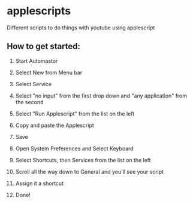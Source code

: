 # applescripts
Different scripts to do things with youtube using applescript


## How to get started: 
1) Start Automastor<br />
2) Select New from Menu bar<br />
3) Select Service<br />
4) Select "no input" from the first drop down and "any application" from the second<br />
5) Select "Run Applescript" from the list on the left<br />
6) Copy and paste the Applescript<br />
7) Save<br />

8) Open System Preferences and Select Keyboard<br />
9) Select Shortcuts, then Services from the list on the left<br />
10) Scroll all the way down to General and you'll see your script<br />
11) Assign it a shortcut<br />
12) Done!<br />
